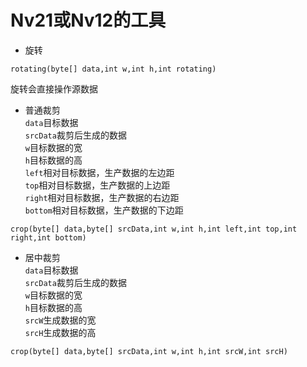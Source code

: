 # Nv21或Nv12的工具
* 旋转<br />
```
rotating(byte[] data,int w,int h,int rotating)
```
旋转会直接操作源数据
* 普通裁剪<br />
```data```目标数据<br />
```srcData```裁剪后生成的数据<br />
```w```目标数据的宽<br />
```h```目标数据的高<br />
```left```相对目标数据，生产数据的左边距<br />
```top```相对目标数据，生产数据的上边距<br />
```right```相对目标数据，生产数据的右边距<br />
```bottom```相对目标数据，生产数据的下边距<br />
```
crop(byte[] data,byte[] srcData,int w,int h,int left,int top,int right,int bottom)
```
* 居中裁剪<br />
```data```目标数据<br />
```srcData```裁剪后生成的数据<br />
```w```目标数据的宽<br />
```h```目标数据的高<br />
```srcW```生成数据的宽<br />
```srcH```生成数据的高<br />

```
crop(byte[] data,byte[] srcData,int w,int h,int srcW,int srcH)
```
